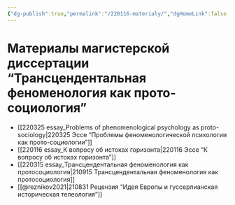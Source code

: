 ```yaml
---
{"dg-publish":true,"permalink":"/220116-materialy/","dgHomeLink":false,"dgPassFrontmatter":false}
---
```


# Материалы магистерской диссертации “Трансцендентальная феноменология как прото-социология”
- [[220325 essay_Problems of phenomenological psychology as proto-sociology|220325 Эссе “Проблемы феноменологической психологии как прото-социологии”]]
- [[220116 essay_К вопросу об истоках горизонта|220116 Эссе “К вопросу об истоках горизонта”]]
- [[220315 essay_Трансцендентальная феноменология как протосоциология|210915 Трансцендентальная феноменология как протосоциология]]
- [[@reznikov2021|210831 Рецензия “Идея Европы и гуссерлианская историческая телеология”]]